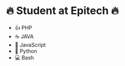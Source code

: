 # :fire: Student at Epitech :fire:

* :+1: PHP
* :coffee: JAVA
* :bell: JavaScript
* :snake: Python
* :computer: Bash